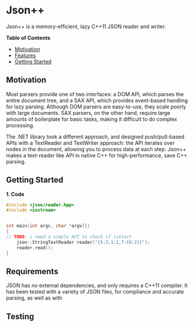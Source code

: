 Json++
======

Json++ is a memory-efficient, lazy C++11 JSON reader and writer.

**Table of Contents**

- [Motivation](#motivation)
- [Features](#features)
- [Getting Started](#getting-started)

## Motivation

Most parsers provide one of two interfaces: a DOM API, which parses the entire document tree, and a SAX API, which provides event-based handling for lazy parsing. Although DOM parsers are easy-to-use, they scale poorly with large documents. SAX parsers, on the other hand, require large amounts of boilerplate for basic tasks, making it difficult to do complex processing.

The .NET library took a different approach, and designed push/pull-based APIs with a TextReader and TextWriter approach: the API iterates over nodes in the document, allowing you to process data at each step. Json++ makes a text-reader like API in native C++ for high-performance, save C++ parsing.

## Getting Started

**1. Code**
```cpp
#include <json/reader.hpp>
#include <iostream>


int main(int argc, char *argv[])
{
// TODO: i need a simple API to check if isStart
    json::StringTextReader reader("{5:3,1:2,7:{6:2}}");
    reader.read();
}
```

## Requirements

JSON has no external dependencies, and only requires a C++11 compiler. It has been tested with a variety of JSON files, for compliance and accurate parsing, as well as with

## Testing
